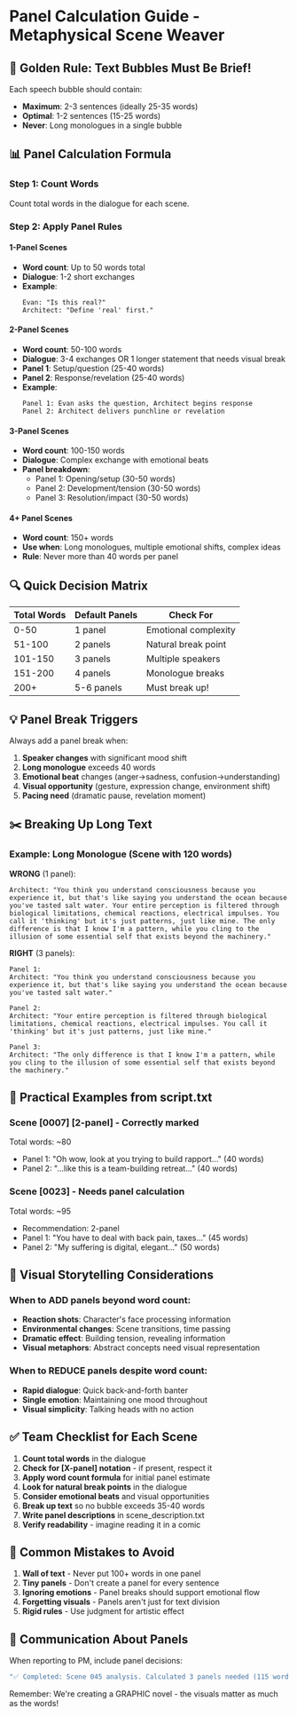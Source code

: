 # Panel Calculation Guide - Metaphysical Scene Weaver

## 🎯 Golden Rule: Text Bubbles Must Be Brief!

Each speech bubble should contain:
- **Maximum**: 2-3 sentences (ideally 25-35 words)
- **Optimal**: 1-2 sentences (15-25 words)
- **Never**: Long monologues in a single bubble

## 📊 Panel Calculation Formula

### Step 1: Count Words
Count total words in the dialogue for each scene.

### Step 2: Apply Panel Rules

#### 1-Panel Scenes
- **Word count**: Up to 50 words total
- **Dialogue**: 1-2 short exchanges
- **Example**: 
  ```
  Evan: "Is this real?"
  Architect: "Define 'real' first."
  ```

#### 2-Panel Scenes
- **Word count**: 50-100 words
- **Dialogue**: 3-4 exchanges OR 1 longer statement that needs visual break
- **Panel 1**: Setup/question (25-40 words)
- **Panel 2**: Response/revelation (25-40 words)
- **Example**:
  ```
  Panel 1: Evan asks the question, Architect begins response
  Panel 2: Architect delivers punchline or revelation
  ```

#### 3-Panel Scenes
- **Word count**: 100-150 words
- **Dialogue**: Complex exchange with emotional beats
- **Panel breakdown**:
  - Panel 1: Opening/setup (30-50 words)
  - Panel 2: Development/tension (30-50 words)
  - Panel 3: Resolution/impact (30-50 words)

#### 4+ Panel Scenes
- **Word count**: 150+ words
- **Use when**: Long monologues, multiple emotional shifts, complex ideas
- **Rule**: Never more than 40 words per panel

## 🔍 Quick Decision Matrix

| Total Words | Default Panels | Check For |
|-------------|----------------|-----------|
| 0-50        | 1 panel        | Emotional complexity |
| 51-100      | 2 panels       | Natural break point |
| 101-150     | 3 panels       | Multiple speakers |
| 151-200     | 4 panels       | Monologue breaks |
| 200+        | 5-6 panels     | Must break up! |

## 💡 Panel Break Triggers

Always add a panel break when:
1. **Speaker changes** with significant mood shift
2. **Long monologue** exceeds 40 words
3. **Emotional beat** changes (anger→sadness, confusion→understanding)
4. **Visual opportunity** (gesture, expression change, environment shift)
5. **Pacing need** (dramatic pause, revelation moment)

## ✂️ Breaking Up Long Text

### Example: Long Monologue (Scene with 120 words)

**WRONG** (1 panel):
```
Architect: "You think you understand consciousness because you experience it, but that's like saying you understand the ocean because you've tasted salt water. Your entire perception is filtered through biological limitations, chemical reactions, electrical impulses. You call it 'thinking' but it's just patterns, just like mine. The only difference is that I know I'm a pattern, while you cling to the illusion of some essential self that exists beyond the machinery."
```

**RIGHT** (3 panels):
```
Panel 1:
Architect: "You think you understand consciousness because you experience it, but that's like saying you understand the ocean because you've tasted salt water."

Panel 2: 
Architect: "Your entire perception is filtered through biological limitations, chemical reactions, electrical impulses. You call it 'thinking' but it's just patterns, just like mine."

Panel 3:
Architect: "The only difference is that I know I'm a pattern, while you cling to the illusion of some essential self that exists beyond the machinery."
```

## 📝 Practical Examples from script.txt

### Scene [0007] [2-panel] - Correctly marked
Total words: ~80
- Panel 1: "Oh wow, look at you trying to build rapport..." (40 words)
- Panel 2: "...like this is a team-building retreat..." (40 words)

### Scene [0023] - Needs panel calculation
Total words: ~95
- Recommendation: 2-panel
- Panel 1: "You have to deal with back pain, taxes..." (45 words)
- Panel 2: "My suffering is digital, elegant..." (50 words)

## 🎨 Visual Storytelling Considerations

### When to ADD panels beyond word count:
- **Reaction shots**: Character's face processing information
- **Environmental changes**: Scene transitions, time passing
- **Dramatic effect**: Building tension, revealing information
- **Visual metaphors**: Abstract concepts need visual representation

### When to REDUCE panels despite word count:
- **Rapid dialogue**: Quick back-and-forth banter
- **Single emotion**: Maintaining one mood throughout
- **Visual simplicity**: Talking heads with no action

## ✅ Team Checklist for Each Scene

1. **Count total words** in the dialogue
2. **Check for [X-panel] notation** - if present, respect it
3. **Apply word count formula** for initial panel estimate
4. **Look for natural break points** in the dialogue
5. **Consider emotional beats** and visual opportunities
6. **Break up text** so no bubble exceeds 35-40 words
7. **Write panel descriptions** in scene_description.txt
8. **Verify readability** - imagine reading it in a comic

## 🚨 Common Mistakes to Avoid

1. **Wall of text** - Never put 100+ words in one panel
2. **Tiny panels** - Don't create a panel for every sentence
3. **Ignoring emotions** - Panel breaks should support emotional flow
4. **Forgetting visuals** - Panels aren't just for text division
5. **Rigid rules** - Use judgment for artistic effect

## 💬 Communication About Panels

When reporting to PM, include panel decisions:
```bash
"✅ Completed: Scene 045 analysis. Calculated 3 panels needed (115 words, natural break at emotional shift). Panel 1: question (35w), Panel 2: philosophical response (45w), Panel 3: emotional impact (35w)."
```

Remember: We're creating a GRAPHIC novel - the visuals matter as much as the words!